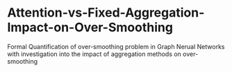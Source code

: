 # Attention-vs-Fixed-Aggregation-Impact-on-Over-Smoothing

Formal Quantification of over-smoothing problem in Graph Nerual Networks with investigation into the impact of aggregation methods on over-smoothing
